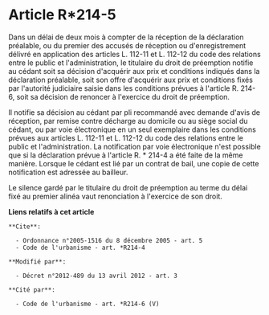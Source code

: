 # Article R*214-5

Dans un délai de deux mois à compter de la réception de la déclaration préalable, ou du premier des accusés de réception ou
d'enregistrement délivré en application des articles L. 112-11 et L. 112-12 du code des relations entre le public et
l'administration, le titulaire du droit de préemption notifie au cédant soit sa décision d'acquérir aux prix et conditions
indiqués dans la déclaration préalable, soit son offre d'acquérir aux prix et conditions fixés par l'autorité judiciaire
saisie dans les conditions prévues à l'article R. 214-6, soit sa décision de renoncer à l'exercice du droit de préemption. 

Il notifie sa décision au cédant par pli recommandé avec demande d'avis de réception, par remise contre décharge au domicile
ou au siège social du cédant, ou par voie électronique en un seul exemplaire dans les conditions prévues aux articles L.
112-11 et L. 112-12 du code des relations entre le public et l'administration. La notification par voie électronique n'est
possible que si la déclaration prévue à l'article R. * 214-4 a été faite de la même manière. Lorsque le cédant est lié par un
contrat de bail, une copie de cette notification est adressée au bailleur. 

Le silence gardé par le titulaire du droit de préemption au terme du délai fixé au premier alinéa vaut renonciation à
l'exercice de son droit.

**Liens relatifs à cet article**

	**Cite**:

	  - Ordonnance n°2005-1516 du 8 décembre 2005 - art. 5
	  - Code de l'urbanisme - art. *R214-4

	**Modifié par**:

	  - Décret n°2012-489 du 13 avril 2012 - art. 3

	**Cité par**:

	  - Code de l'urbanisme - art. *R214-6 (V)
